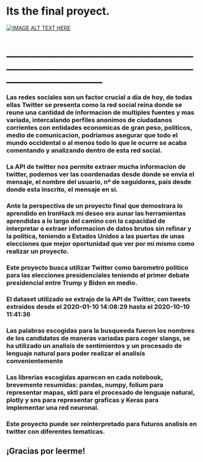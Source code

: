 # Its the final proyect.

[![IMAGE ALT TEXT HERE](https://img.youtube.com/vi/9jK-NcRmVcw/0.jpg)](https://www.youtube.com/watch?v=9jK-NcRmVcw)
# _____________________________________________________________________________________________

### Las redes sociales son un factor crucial a dia de hoy, de todas ellas Twitter se presenta como la red social reina donde se reune una cantidad de informacion de multiples fuentes y mas variada, intercalando perfiles anonimos de ciudadanos corrientes con entidades economicas de gran peso, politicos, medio de comunicacion, podriamos asegurar que todo el mundo occidental o al menos todo lo que le ocurre se acaba comentando y analizando dentro de esta red social.

### La API de twitter nos permite extraer mucha informacion de twitter, podemos ver las coordenadas desde donde se envia el mensaje, el nombre del usuario, nº de seguidores, pais desde donde esta inscrito, el mensaje en si.

### Ante la perspectiva de un proyecto final que demostrara lo aprendido en IronHack mi deseo era aunar las herramientas aprendidas a lo largo del camino con la capacidad de interpretar o extraer informacion de datos brutos sin refinar y la politica, teniendo a Estados Unidos a las puertas de unas elecciones que mejor oportunidad que ver por mi mismo como realizar un proyecto.


### Este proyecto busca utilizar Twitter como barometro politico para las elecciones presidenciales teniendo el primer debate presidencial entre Trump y Biden en medio.

### El dataset utilizado se extrajo de la API de Twitter, con tweets extraidos desde el 2020-01-10 14:08:29 hasta el 2020-10-10 11:41:36
### Las palabras escogidas para la busqueeda fueron los nombres de los candidatos de maneras variadas para coger slangs, se ha utilizado un analisis de sentimientos y un procesado de lenguaje natural para poder realizar el analisis convenientemente
### Las librerias escogidas aparecen en cada notebook, brevemente resumidas: pandas, numpy, folium para representar mapas, sktl para el procesado de lenguaje natural, plotly y sns para representar graficas y Keras para implementar una red neuronal.

### Este proyecto puede ser reinterpretado para futuros analisis en twitter con diferentes tematicas.

## ¡Gracias por leerme!
